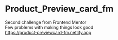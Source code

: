 # Product_Preview_card_fm

Second challenge from Frontend Mentor <br> 
Few problems with making things look good <br>
https://product-previewcard-fm.netlify.app
